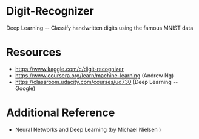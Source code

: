 # Digit-Recognizer
Deep Learning -- Classify handwritten digits using the famous MNIST data

# Resources
* https://www.kaggle.com/c/digit-recognizer 
* https://www.coursera.org/learn/machine-learning (Andrew Ng)
* https://classroom.udacity.com/courses/ud730 (Deep Learning -- Google)

# Additional Reference
* Neural Networks and Deep Learning (by Michael Nielsen )
